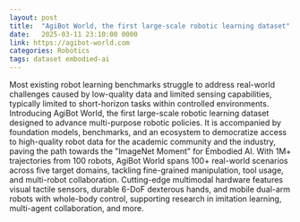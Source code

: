```yaml
---
layout: post
title:  "AgiBot World, the first large-scale robotic learning dataset"
date:   2025-03-11 23:10:00 0000
link: https://agibot-world.com
categories: Robotics
tags: dataset embodied-ai
---
```


Most existing robot learning benchmarks struggle to address real-world challenges caused by low-quality data and limited sensing capabilities, typically limited to short-horizon tasks within controlled environments.
Introducing AgiBot World, the first large-scale robotic learning dataset designed to advance multi-purpose robotic policies. It is accompanied by foundation models, benchmarks, and an ecosystem to democratize access to high-quality robot data for the academic community and the industry, paving the path towards the "ImageNet Moment" for Embodied AI.
With 1M+ trajectories from 100 robots, AgiBot World spans 100+ real-world scenarios across five target domains, tackling fine-grained manipulation, tool usage, and multi-robot collaboration. Cutting-edge multimodal hardware features visual tactile sensors, durable 6-DoF dexterous hands, and mobile dual-arm robots with whole-body control, supporting research in imitation learning, multi-agent collaboration, and more.